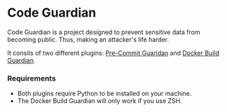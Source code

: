 # Code Guardian
Code Guardian is a project designed to prevent sensitive data from becoming public. Thus, making an attacker's life harder.

It consits of two different plugins: [Pre-Commit Guaridan](https://github.com/logzio/code-guardian/tree/master/git-guardian) and [Docker Build Guardian](https://github.com/logzio/code-guardian/tree/master/docker-guardian).

### Requirements

 - Both plugins require Python to be installed on your machine.
 - The Docker Build Guardian will only work if you use ZSH.
